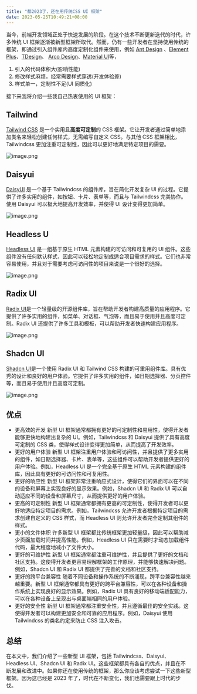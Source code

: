 ```yaml
---
title: "都2023了，还在用传统CSS UI 框架"
date: 2023-05-25T10:49:21+08:00
---
```


当今，前端开发领域正处于快速发展的阶段。在这个技术不断更新迭代的时代，许多传统 UI 框架逐渐被新型框架所取代。然而，仍有一些开发者在坚持使用传统的框架，即通过引入组件库内高度定制化组件来使用，例如 [Ant Design](https://ant.design/index-cn) 、[Element Plus](https://element-plus.org/zh-CN/)、[TDesign](https://tdesign.tencent.com/)、 [Arco Design](https://arco.design/)、[Material UI](https://mui.com/material-ui/getting-started/overview/)等，

1. 引入的代码体积大(影响性能)
2. 修改样式麻烦，经常需要样式穿透(开发体验差)
3. 样式单一，定制性不足(UI 同质化)

接下来我将介绍一些我自己热衷使用的 UI 框架：

## Tailwind

[Tailwind CSS](https://tailwindcss.com/) 是一个实用且**高度可定制**的 CSS 框架。它让开发者通过简单地添加类名来轻松创建任何样式，无需编写自定义 CSS。与其他 CSS 框架相比，Tailwindcss 更加注重可定制性，因此可以更好地满足特定项目的需要。

![image.png](https://p6-juejin.byteimg.com/tos-cn-i-k3u1fbpfcp/00d74e72e1e74ab1a30e6632ceea1152~tplv-k3u1fbpfcp-zoom-in-crop-mark:1512:0:0:0.awebp?)

## Daisyui

[DaisyUI](https://daisyui.com/) 是一个基于 Tailwindcss 的组件库，旨在简化开发复杂 UI 的过程。它提供了许多实用的组件，如按钮、卡片、表单等，而且与 Tailwindcss 完美协作。使用 Daisyui 可以极大地提高开发效率，并使得 UI 设计变得更加简单。

![image.png](https://p9-juejin.byteimg.com/tos-cn-i-k3u1fbpfcp/a946ec372b2742d5bd6f552a73ae77da~tplv-k3u1fbpfcp-zoom-in-crop-mark:1512:0:0:0.awebp?)

## Headless U

[Headless UI](https://headlessui.com/) 是一组基于原生 HTML 元素构建的可访问和可复用的 UI 组件。这些组件没有任何默认样式，因此可以轻松地定制成适合项目需求的样式。它们也非常容易使用，并且对于需要考虑可访问性的项目来说是一个很好的选择。

![image.png](https://p3-juejin.byteimg.com/tos-cn-i-k3u1fbpfcp/70422e7b7d344544abfb0c6fb894235f~tplv-k3u1fbpfcp-zoom-in-crop-mark:1512:0:0:0.awebp?)

## Radix UI

[Radix UI](https://www.radix-ui.com/)是一个轻量级的开源组件库，旨在帮助开发者构建高质量的应用程序。它提供了许多实用的组件，如菜单、对话框、气泡等，而且易于使用并且高度可定制。Radix UI 还提供了许多工具和模板，可以帮助开发者快速构建应用程序。

![image.png](https://p9-juejin.byteimg.com/tos-cn-i-k3u1fbpfcp/5da73072e0204d7dbc59e393270f7164~tplv-k3u1fbpfcp-zoom-in-crop-mark:1512:0:0:0.awebp?)

## Shadcn UI

[Shadcn UI](https://ui.shadcn.com/)是一个使用 Radix UI 和 Tailwind CSS 构建的可重用组件库。具有优秀的设计和良好的用户体验。它提供了许多实用的组件，如日期选择器、分页控件等，而且易于使用并且高度可定制。

![image.png](https://p1-juejin.byteimg.com/tos-cn-i-k3u1fbpfcp/f95fbe5470aa4ae0bde98818a3d7f88b~tplv-k3u1fbpfcp-zoom-in-crop-mark:1512:0:0:0.awebp?)

## 优点

- 更高效的开发
  新型 UI 框架通常都拥有更好的可定制性和易用性，使得开发者能够更快地构建出复杂的 UI。例如，Tailwindcss 和 Daisyui 提供了具有高度可定制的 CSS 类，使得样式设计变得更加简单，从而提高了开发效率。
- 更好的用户体验
  新型 UI 框架注重用户体验和可访问性，并且提供了更多实用的组件，如日期选择器、卡片、表单等，这些组件可以帮助开发者提供更好的用户体验。例如，Headless UI 是一个完全基于原生 HTML 元素构建的组件库，因此具有更好的可访问性和可复用性。
- 更好的响应性
  新型 UI 框架非常注重响应式设计，使得它们的界面可以在不同的设备和屏幕上实现良好的显示效果。例如，Shadcn UI 和 Radix UI 可以自动适应不同的设备和屏幕尺寸，从而提供更好的用户体验。
- 更高的可定制性
  新型 UI 框架通常都拥有更高的可定制性，使得开发者可以更好地适应特定项目的需求。例如，Tailwindcss 允许开发者根据特定项目的需求创建自定义的 CSS 样式，而 Headless UI 则允许开发者完全定制其组件的样式。
- 更小的文件体积
  许多新型 UI 框架都比传统框架更加轻量级，因此可以帮助减少页面加载时间并提高性能。例如，Headless UI 只在需要时才动态加载组件代码，最大程度地减小了文件大小。
- 更好的可维护性
  新型 UI 框架通常都注重可维护性，并且提供了更好的文档和社区支持。这使得开发者更容易理解框架的工作原理，并能够快速解决问题。例如，Shadcn UI 和 Radix UI 都提供了完善的文档和社区支持。
- 更好的跨平台兼容性
  随着不同设备和操作系统的不断涌现，跨平台兼容性越来越重要。新型 UI 框架通常都具有更好的跨平台兼容性，可以在各种设备和操作系统上实现良好的显示效果。例如，Radix UI 具有良好的移动端适配能力，可以在各种设备上呈现出与桌面端相同的用户体验。
- 更好的安全性
  新型 UI 框架通常都注重安全性，并且遵循最佳的安全实践。这使得开发者可以构建更加安全和可靠的应用程序。例如，Daisyui 使用 Tailwindcss 的类名约定来防止 CSS 注入攻击。

## 总结

在本文中，我们介绍了一些新型 UI 框架，包括 Tailwindcss、Daisyui、Headless UI、Shadcn UI 和 Radix UI。这些框架都具有各自的优点，并且在不断发展和改进中。如果你还在使用传统的框架，那么你应该考虑尝试一下这些新型框架。因为这已经是 2023 年了，时代在不断变化，我们也需要跟上时代的步伐。
